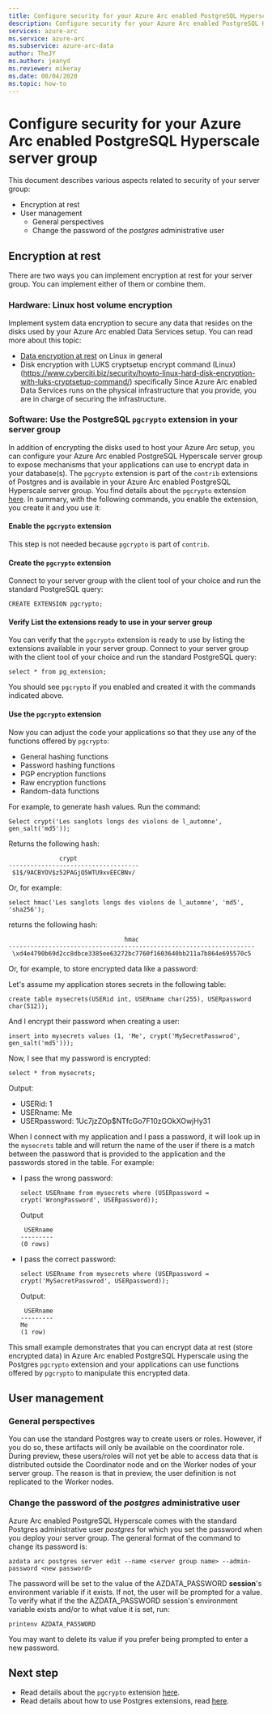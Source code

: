 ```yaml
--- 
title: Configure security for your Azure Arc enabled PostgreSQL Hyperscale server group
description: Configure security for your Azure Arc enabled PostgreSQL Hyperscale server group
services: azure-arc
ms.service: azure-arc
ms.subservice: azure-arc-data
author: TheJY
ms.author: jeanyd
ms.reviewer: mikeray
ms.date: 08/04/2020
ms.topic: how-to
---
```


# Configure security for your Azure Arc enabled PostgreSQL Hyperscale server group

This document describes various aspects related to security of your server group:
- Encryption at rest
- User management
   - General perspectives
   - Change the password of the _postgres_ administrative user

## Encryption at rest
There are two ways you can implement encryption at rest for your server group. You can implement either of them or combine them.

### Hardware: Linux host volume encryption
Implement system data encryption to secure any data that resides on the disks used by your Azure Arc enabled Data Services setup. You can read more about this topic:
- [Data encryption at rest](https://wiki.archlinux.org/index.php/Data-at-rest_encryption) on Linux in general 
- Disk encryption with LUKS cryptsetup encrypt command (Linux)(https://www.cyberciti.biz/security/howto-linux-hard-disk-encryption-with-luks-cryptsetup-command/) specifically Since Azure Arc enabled Data Services runs on the physical infrastructure that you provide, you are in charge of securing the infrastructure.

### Software: Use the PostgreSQL `pgcrypto` extension in your server group
In addition of encrypting the disks used to host your Azure Arc setup, you can configure your Azure Arc enabled PostgreSQL Hyperscale server group to expose mechanisms that your applications can use to encrypt data in your database(s). The `pgcrypto` extension is part of the `contrib` extensions of Postgres and is available in your Azure Arc enabled PostgreSQL Hyperscale server group. You find details about the `pgcrypto` extension [here](https://www.postgresql.org/docs/current/pgcrypto.html).
In summary, with the following commands, you enable the extension, you create it and you use it:

#### Enable the `pgcrypto` extension
This step is not needed because `pgcrypto` is part of `contrib`.

#### Create the `pgcrypto` extension
Connect to your server group with the client tool of your choice and run the standard PostgreSQL query:
```console
CREATE EXTENSION pgcrypto;
```

#### Verify List the extensions ready to use in your server group
You can verify that the `pgcrypto` extension is ready to use by listing the extensions available in your server group.
Connect to your server group with the client tool of your choice and run the standard PostgreSQL query:
```console
select * from pg_extension;
```
You should see `pgcrypto` if you enabled and created it with the commands indicated above.

#### Use the `pgcrypto` extension
Now you can adjust the code your applications so that they use any of the functions offered by `pgcrypto`:
- General hashing functions
- Password hashing functions
- PGP encryption functions
- Raw encryption functions
- Random-data functions

For example, to generate hash values. Run the command:

```console
Select crypt('Les sanglots longs des violons de l_automne', gen_salt('md5'));
```

Returns the following hash:

```console
              crypt
------------------------------------
 $1$/9ACBYOV$z52PAGjQ5WTU9xvEECBNv/   
```

Or, for example:

```console
select hmac('Les sanglots longs des violons de l_automne', 'md5', 'sha256');
```

returns the following hash:

```console
                                hmac
--------------------------------------------------------------------
 \xd4e4790b69d2cc8dbce3385ee63272bc7760f1603640bb211a7b864e695570c5
```

Or, for example, to store encrypted data like a password:

Let's assume my application stores secrets in the following table:

```console
create table mysecrets(USERid int, USERname char(255), USERpassword char(512));
```

And I encrypt their password when creating a user:

```console
insert into mysecrets values (1, 'Me', crypt('MySecretPasswrod', gen_salt('md5')));
```

Now, I see that my password is encrypted:

```console
select * from mysecrets;
```

Output:

- USERid: 1
- USERname: Me
- USERpassword: $1$Uc7jzZOp$NTfcGo7F10zGOkXOwjHy31

When I connect with my application and I pass a password, it will look up in the `mysecrets` table and will return the name of the user if there is a match between the password that is provided to the application and the passwords stored in the table. For example:

- I pass the wrong password:
   ```console
   select USERname from mysecrets where (USERpassword = crypt('WrongPassword', USERpassword));
   ```

   Output 

   ```returns
    USERname
   ---------
   (0 rows)
   ```
- I pass the correct password:

   ```console
   select USERname from mysecrets where (USERpassword = crypt('MySecretPasswrod', USERpassword));
   ``` 

   Output:

   ```output
    USERname
   ---------
   Me
   (1 row)
   ```

This small example demonstrates that you can encrypt data at rest (store encrypted data) in Azure Arc enabled PostgreSQL Hyperscale using the Postgres `pgcrypto` extension and your applications can use functions offered by `pgcrypto` to manipulate this encrypted data.

## User management
### General perspectives
You can use the standard Postgres way to  create users or roles. However, if you do so, these artifacts will only be available on the coordinator role. During preview, these users/roles will not yet be able to access data that is distributed outside the Coordinator node and on the Worker nodes of your server group. The reason is that in preview, the user definition is not replicated to the Worker nodes.

### Change the password of the _postgres_ administrative user
Azure Arc enabled PostgreSQL Hyperscale comes with the standard Postgres administrative user _postgres_ for which you set the password when you deploy your server group.
The general format of the command to change its password is:
```console
azdata arc postgres server edit --name <server group name> --admin-password <new password>
```
The password will be set to the value of the AZDATA_PASSWORD **session**'s environment variable if it exists. If not, the user will be prompted for a value.
To verify what if the the AZDATA_PASSWORD session's environment variable exists and/or to what value it is set, run:
```console
printenv AZDATA_PASSWORD
```
You may want to delete its value if you prefer being prompted to enter a new password.


## Next step
- Read details about the `pgcrypto` extension [here](https://www.postgresql.org/docs/current/pgcrypto.html).
- Read details about how to use Postgres extensions, read [here](using-extensions-in-postgresql-hyperscale-server-group.md).

